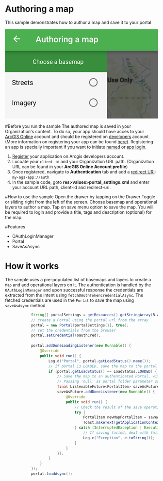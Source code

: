 # Authoring a map
This sample demonstrates how to author a map and save it to your portal

![author-map](author-map.png)


#Before you run the sample
The authored map is saved in your Organization's content. To do so, your app should have acces to your [ArcGIS Online](https://www.arcgis.com/) account and should be registered on [developers](https://developers.arcgis.com/) account. (More information on registering your app can be found [here](http://doc.arcgis.com/en/arcgis-online/share-maps/add-items.htm#REG_APP)). Registering an app is specially important if you want to initiate [named](https://developers.arcgis.com/authentication/signing-in-arcgis-online-users/) or [app login](https://developers.arcgis.com/authentication/accessing-arcgis-online-services/).

1. [Register](https://developers.arcgis.com/applications/#/new/) your application on Arcgis developers account.
2. Locoate your ```client-id``` and your Organization URL path. (Organization URL can be found in your **ArcGIS Online Account profile**)
3. Once registered, navigate to **Authentication** tab and add a [redirect URI](https://developers.arcgis.com/authentication/mobile-and-native-user-logins/#with-a-custom-redirect-uri): `my-ags-app://auth`
4. In the sample code, goto **res>values>portal_settings.xml** and enter your account URL path, client-id and redirect-uri.

#How to use the sample
Open the drawer by tapping on the Drawer Toggle or sliding right from the left of the screen. Choose basemap and operational layers to author a map. Tap on save menu option to save the map. You will be required to login and provide a title, tags and description (optional) for the map.

#Features

* OAuthLoginManager
* Portal
* SaveAsAsync

# How it works

The sample uses a pre-populated list of basemaps and layers to create a ```Map``` and add operational layers on it. The authentication is handled by the ```OAuthLoginManager``` and upon successful response the credentials are extracted from the intent using ```fetchOAuthTokenCredentialAsync```. The fetched credentials are used in the ```Portal``` to save the map using ```saveAsAsync``` method

```java
            String[] portalSettings = getResources().getStringArray(R.array.portal);
            // create a Portal using the portal url from the array
            portal = new Portal(portalSettings[1], true);
            // set the credentials from the browser
            portal.setCredential(oauthCred);

            portal.addDoneLoadingListener(new Runnable() {
                @Override
                public void run() {
                    Log.d("Portal", portal.getLoadStatus().name());
                    // if portal is LOADED, save the map to the portal
                    if (portal.getLoadStatus() == LoadStatus.LOADED) {
                        // Save the map to an authenticated Portal, with specified title, tags, description, and thumbnail.
                        // Passing 'null' as portal folder parameter saves this to users root folder.
                        final ListenableFuture<PortalItem> saveAsFuture = MainActivity.mMap.saveAsAsync(portal, null, mTitle, mTagsList, mDescription, null);
                        saveAsFuture.addDoneListener(new Runnable() {
                            @Override
                            public void run() {
                                // Check the result of the save operation.
                                try {
                                    PortalItem newMapPortalItem = saveAsFuture.get();
                                    Toast.makeText(getApplicationContext(), getString(R.string.map_successful), Toast.LENGTH_SHORT).show();
                                } catch (InterruptedException | ExecutionException e) {
                                    // If saving failed, deal with failure depending on the cause...
                                    Log.e("Exception", e.toString());
                                }
                            }
                        });
                    }
                }
            });
            portal.loadAsync();
```
